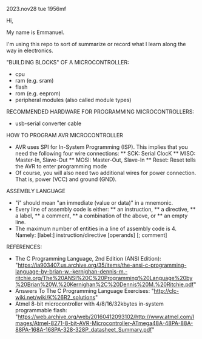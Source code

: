 2023.nov28 tue 1956mf

Hi,

My name is Emmanuel.

I'm using this repo to sort of summarize or record what I learn along the way in electronics.

"BUILDING BLOCKS" OF A MICROCONTROLLER:
* cpu
* ram (e.g. sram)
* flash
* rom (e.g. eeprom)
* peripheral modules (also called module types)

RECOMMENDED HARDWARE FOR PROGRAMMING MICROCONTROLLERS:
* usb-serial converter cable

HOW TO PROGRAM AVR MICROCONTROLLER
* AVR uses SPI for In-System Programming (ISP). This implies that you need the following four wire connections:
  ** SCK: Serial ClocK
  ** MISO: Master-In, Slave-Out
  ** MOSI: Master-Out, Slave-In
  ** Reset: Reset tells the AVR to enter programming mode
* Of course, you will also need two additional wires for power connection. That is, power (VCC) and ground (GND).

ASSEMBLY LANGUAGE
* "i" should mean "an immediate (value or data)" in a mnemonic.
* Every line of assembly code is either:
  ** an instruction,
  ** a directive,
  ** a label,
  ** a comment,
  ** a combination of the above, or
  ** an empty line.
* The maximum number of entities in a line of assembly code is 4. Namely:
  [label:] instruction/directive [operands] [; comment]

REFERENCES:
* The C Programming Language, 2nd Edition (ANSI Edition): "https://ia903407.us.archive.org/35/items/the-ansi-c-programming-language-by-brian-w.-kernighan-dennis-m.-ritchie.org/The%20ANSI%20C%20Programming%20Language%20by%20Brian%20W.%20Kernighan%2C%20Dennis%20M.%20Ritchie.pdf"
* Answers To The C Programming Language Exercises: "http://clc-wiki.net/wiki/K%26R2_solutions"
* Atmel 8-bit microcontroller with 4/8/16/32kbytes in-system programmable flash: "https://web.archive.org/web/20160412093102/http://www.atmel.com/Images/Atmel-8271-8-bit-AVR-Microcontroller-ATmega48A-48PA-88A-88PA-168A-168PA-328-328P_datasheet_Summary.pdf"
